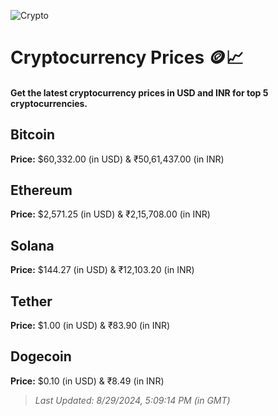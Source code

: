 
![Crypto](https://www.techguide.com.au/wp-content/uploads/2020/11/crypto3.jpeg)

# Cryptocurrency Prices 🪙📈

#### Get the latest cryptocurrency prices in USD and INR for top 5 cryptocurrencies.

## Bitcoin

**Price:** $60,332.00 (in USD) & ₹50,61,437.00 (in INR)

## Ethereum

**Price:** $2,571.25 (in USD) & ₹2,15,708.00 (in INR)

## Solana

**Price:** $144.27 (in USD) & ₹12,103.20 (in INR)

## Tether

**Price:** $1.00 (in USD) & ₹83.90 (in INR)

## Dogecoin

**Price:** $0.10 (in USD) & ₹8.49 (in INR)

> _Last Updated: 8/29/2024, 5:09:14 PM (in GMT)_
